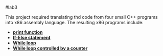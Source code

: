 #lab3

This project required translating thd code from four small C++ programs into x86 assembly language. The resulting x86 programs include:
- **[print function](src/hello_nasm.asm)**
- **[If-Else statement](src/ifElse_nasm.asm)**
- **[While loop](src/while_nsam.asm)**
- **[While loop controlled by a counter](src/countedWhile_nasm.asm)**
